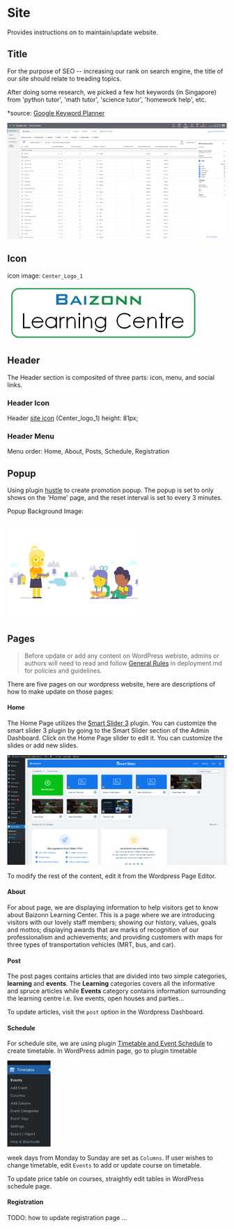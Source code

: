 # Site

Provides instructions on to maintain/update website.

## Title
For the purpose of SEO -- increasing our rank on search engine, the title of our site should relate to treading topics.

After doing some research, we picked a few hot keywords (in Singapore) from 'python tutor', 'math tutor', 'science tutor', 'homework help', etc. 

*source: [Google Keyword Planner](https://ads.google.com/intl/en_sg/home/tools/keyword-planner/)

![SEO keyword](./images/keyword.png)

## Icon
icon image: `Center_Logo_1`

![Center Logo 1](./images/Centre_Logo_1.jpg)

## Header
The Header section is composited of three parts: icon, menu, and social links. 

### Header Icon
Header [site icon](###icon) (Center_logo_1) height: 81px;

### Header Menu
Menu order: Home, About, Posts, Schedule, Registration 

## Popup
Using plugin [hustle](https://wordpress.org/plugins/wordpress-popup/) to create promotion popup. The popup is set to only shows on the 'Home' page, and the reset interval is set to every 3 minutes.

Popup Background Image:

<img src="./images/popup_bg.gif" width="300px" />

## Pages
> Before update or add any content on WordPress webiste, admins or authors will need to read and follow [General Rules](https://github.com/CMS-A2-Group-J/A2/blob/main/deployment.md#general-rules) in deployment.md for policies and guidelines.

There are five pages on our wordpress website, here are descriptions of how to make update on those pages:
#### Home
The Home Page utilizes the [Smart Slider 3](https://smartslider3.com/) plugin. You can customize the smart slider 3 plugin by going to the Smart Slider section of the Admin Dashboard. Click on the Home Page slider to edit it. You can customize the slides or add new slides.

<img src="images/smart_slider.png" width="600px" />

To modify the rest of the content, edit it from the Wordpress Page Editor.
#### About
For about page, we are displaying information to help visitors get to know about Baizonn Learning Center. This is a page where we are introducing visitors with our lovely staff members; showing our history, values, goals and mottos; displaying awards that are marks of recognition of our professionalism and achievements; and providing customers with maps for three types of transportation vehicles (MRT, bus, and car).

#### Post
The post pages contains articles that are divided into two simple categories, **learning** and **events**. The **Learning** categories covers all the informative and spruce articles while **Events** category contains information surrounding the learning centre i.e. live events, open houses and parties... 

To update articles, visit the `post` option in the Wordpress Dashboard.
#### Schedule
For schedule site, we are using plugin [Timetable and Event Schedule](https://fr.wordpress.org/plugins/mp-timetable/) to create timetable. In WordPress admin page, go to plugin timetable

<img src="images/timetable.png" width="100px"/>

week days from Monday to Sunday are set as `Columns`. If user wishes to change timetable, edit `Events` to add or update course on timetable.

To update price table on courses, straightly edit tables in WordPress schedule page.

#### Registration
TODO: how to update registration page ...


